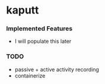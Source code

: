 # kaputt

### Implemented Features

  * I will populate this later
  
### TODO

  * passive + active activity recording
  * containerize
